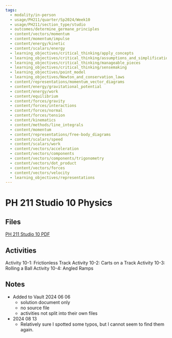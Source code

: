 ```yaml
---
tags:
  - modality/in-person
  - usage/PH211/quarter/Sp2024/Week10
  - usage/PH211/section_type/studio
  - outcomes/determine_germane_principles
  - content/vectors/momentum
  - content/momentum/impulse
  - content/energy/kinetic
  - content/scalars/energy
  - learning_objectives/critical_thinking/apply_concepts
  - learning_objectives/critical_thinking/assumptions_and_simplifications
  - learning_objectives/critical_thinking/manageable_pieces
  - learning_objectives/critical_thinking/sensemaking
  - learning_objectives/point_model
  - learning_objectives/Newton_and_conservation_laws
  - content/representations/momentum_vector_diagrams
  - content/energy/gravitational_potential
  - content/energy/work
  - content/equilibrium
  - content/forces/gravity
  - content/forces/interactions
  - content/forces/normal
  - content/forces/tension
  - content/kinematics
  - content/methods/line_integrals
  - content/momentum
  - content/representations/free-body_diagrams
  - content/scalars/speed
  - content/scalars/work
  - content/vectors/acceleration
  - content/vectors/components
  - content/vectors/components/trigonometry
  - content/vectors/dot_product
  - content/vectors/forces
  - content/vectors/velocity
  - learning_objectives/representations
---
```

# PH 211 Studio 10 Physics
## Files
[PH 211 Studio 10 PDF](./PH211_ST_10_Physics_240816_184018.pdf)
## Activities
Activity 10-1: Frictionless Track
Activity 10-2: Carts on a Track
Activity 10-3: Rolling a Ball
Activity 10-4: Angled Ramps
## Notes
* Added to Vault 2024 06 06
	* solution document only
	* no source file
	* activities not split into their own files
* 2024 08 13
	* Relatively sure I spotted some typos, but I cannot seem to find them again.